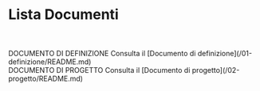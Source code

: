 # Lista Documenti
<br/>
<br/>
DOCUMENTO DI DEFINIZIONE
Consulta il [Documento di definizione](/01-definizione/README.md)
<br/>
DOCUMENTO DI PROGETTO
Consulta il [Documento di progetto](/02-progetto/README.md)
<br/>

